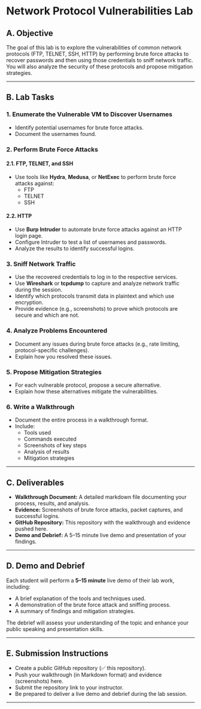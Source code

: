 # Network Protocol Vulnerabilities Lab

## A. Objective

The goal of this lab is to explore the vulnerabilities of common network protocols (FTP, TELNET, SSH, HTTP) by performing brute force attacks to recover passwords and then using those credentials to sniff network traffic.  
You will also analyze the security of these protocols and propose mitigation strategies.

---

## B. Lab Tasks

### 1. Enumerate the Vulnerable VM to Discover Usernames
- Identify potential usernames for brute force attacks.
- Document the usernames found.

### 2. Perform Brute Force Attacks

#### 2.1. FTP, TELNET, and SSH
- Use tools like **Hydra**, **Medusa**, or **NetExec** to perform brute force attacks against:
  - FTP
  - TELNET
  - SSH

#### 2.2. HTTP
- Use **Burp Intruder** to automate brute force attacks against an HTTP login page.
- Configure Intruder to test a list of usernames and passwords.
- Analyze the results to identify successful logins.

### 3. Sniff Network Traffic
- Use the recovered credentials to log in to the respective services.
- Use **Wireshark** or **tcpdump** to capture and analyze network traffic during the session.
- Identify which protocols transmit data in plaintext and which use encryption.
- Provide evidence (e.g., screenshots) to prove which protocols are secure and which are not.

### 4. Analyze Problems Encountered
- Document any issues during brute force attacks (e.g., rate limiting, protocol-specific challenges).
- Explain how you resolved these issues.

### 5. Propose Mitigation Strategies
- For each vulnerable protocol, propose a secure alternative.
- Explain how these alternatives mitigate the vulnerabilities.

### 6. Write a Walkthrough
- Document the entire process in a walkthrough format.
- Include:
  - Tools used
  - Commands executed
  - Screenshots of key steps
  - Analysis of results
  - Mitigation strategies

---

## C. Deliverables

- **Walkthrough Document:** A detailed markdown file documenting your process, results, and analysis.
- **Evidence:** Screenshots of brute force attacks, packet captures, and successful logins.
- **GitHub Repository:** This repository with the walkthrough and evidence pushed here.
- **Demo and Debrief:** A 5–15 minute live demo and presentation of your findings.

---

## D. Demo and Debrief

Each student will perform a **5–15 minute** live demo of their lab work, including:
- A brief explanation of the tools and techniques used.
- A demonstration of the brute force attack and sniffing process.
- A summary of findings and mitigation strategies.

The debrief will assess your understanding of the topic and enhance your public speaking and presentation skills.

---

## E. Submission Instructions

- Create a public GitHub repository (✅ this repository).
- Push your walkthrough (in Markdown format) and evidence (screenshots) here.
- Submit the repository link to your instructor.
- Be prepared to deliver a live demo and debrief during the lab session.

---
